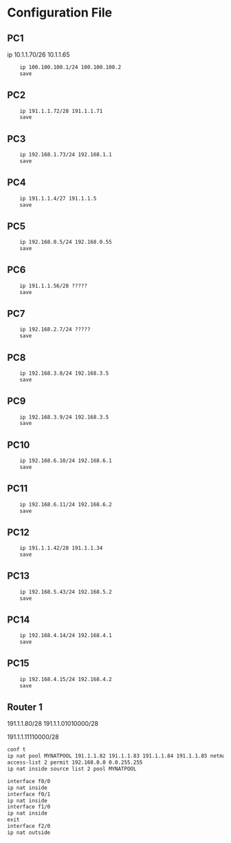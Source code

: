 # Configuration File

## PC1
ip 10.1.1.70/26 10.1.1.65
```txt
    ip 100.100.100.1/24 100.100.100.2
    save
```

## PC2
```txt
    ip 191.1.1.72/28 191.1.1.71
    save
```

## PC3
```txt
    ip 192.168.1.73/24 192.168.1.1
    save
```

## PC4
```txt
    ip 191.1.1.4/27 191.1.1.5
    save
```

## PC5
```txt
    ip 192.168.0.5/24 192.168.0.55
    save
```

## PC6
```txt
    ip 191.1.1.56/28 ?????
    save
```

## PC7
```txt
    ip 192.168.2.7/24 ?????
    save
```

## PC8
```txt
    ip 192.168.3.8/24 192.168.3.5
    save
```

## PC9
```txt
    ip 192.168.3.9/24 192.168.3.5
    save
```

## PC10
```txt
    ip 192.168.6.10/24 192.168.6.1
    save
```

## PC11
```txt
    ip 192.168.6.11/24 192.168.6.2
    save
```

## PC12
```txt
    ip 191.1.1.42/28 191.1.1.34
    save
```

## PC13
```txt
    ip 192.168.5.43/24 192.168.5.2
    save
```

## PC14
```txt
    ip 192.168.4.14/24 192.168.4.1
    save
```

## PC15
```txt
    ip 192.168.4.15/24 192.168.4.2
    save
```

## Router 1
191.1.1.80/28
191.1.1.01010000/28

191.1.1.11110000/28
```txt
conf t
ip nat pool MYNATPOOL 191.1.1.82 191.1.1.83 191.1.1.84 191.1.1.85 netmask 255.255.255.240
access-list 2 permit 192.168.0.0 0.0.255.255
ip nat inside source list 2 pool MYNATPOOL

interface f0/0
ip nat inside
interface f0/1
ip nat inside
interface f1/0
ip nat inside
exit
interface f2/0
ip nat outside
```